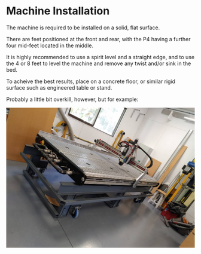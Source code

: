 # Machine Installation

The machine is required to be installed on a solid, flat surface.

There are feet positioned at the front and rear, with the P4 having a further four mid-feet located in the middle.

It is highly recommended to use a spirit level and a straight edge, and to use the 4 or 8 feet to level the machine and remove any twist and/or sink in the bed.

To acheive the best results, place on a concrete floor, or similar rigid surface such as engineered table or stand.

Probably a little bit overkill, however, but for example:

![image](images\Helix.jpg)